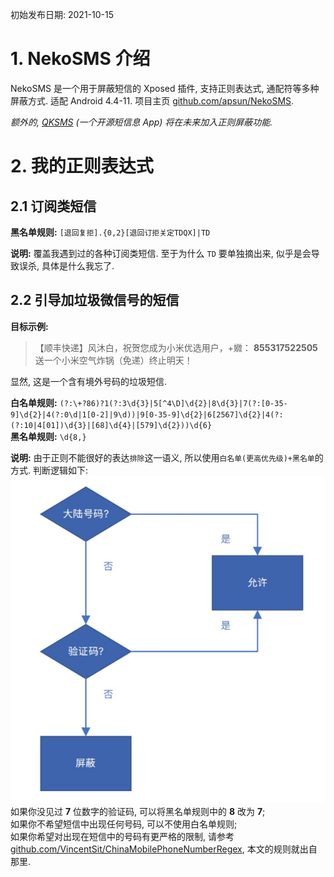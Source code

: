<title>分享我的 NekoSMS 正则表达式</title>

初始发布日期: 2021-10-15

# 1. NekoSMS 介绍

NekoSMS 是一个用于屏蔽短信的 Xposed 插件, 支持正则表达式, 通配符等多种屏蔽方式. 适配 Android 4.4-11. 项目主页 [github.com/apsun/NekoSMS](https://github.com/apsun/NekoSMS).

*额外的, [QKSMS](https://github.com/moezbhatti/qksms) (一个开源短信息 App) 将在未来加入正则屏蔽功能.*

# 2. 我的正则表达式

## 2.1 订阅类短信

**黑名单规则:** ```[退回复拒].{0,2}[退回订拒关定TDQX]|TD```

**说明:** 覆盖我遇到过的各种订阅类短信. 至于为什么 ```TD``` 要单独摘出来, 似乎是会导致误杀, 具体是什么我忘了.

## 2.2 引导加垃圾微信号的短信

**目标示例:** 
> 【顺丰快递】风沐白，祝贺您成为小米优选用户，+㜫： **855317522505** 送一个小米空气炸锅（免递）终止明天！

显然, 这是一个含有境外号码的垃圾短信.

**白名单规则:** ```(?:\+?86)?1(?:3\d{3}|5[^4\D]\d{2}|8\d{3}|7(?:[0-35-9]\d{2}|4(?:0\d|1[0-2]|9\d))|9[0-35-9]\d{2}|6[2567]\d{2}|4(?:(?:10|4[01])\d{3}|[68]\d{4}|[579]\d{2}))\d{6}``` <br>
**黑名单规则:** ```\d{8,}```

**说明:** 由于正则不能很好的表达```排除```这一语义, 所以使用```白名单(更高优先级)+黑名单```的方式. 判断逻辑如下:<br>
![判断逻辑](/imgs/2021-10-15/Snipaste_2021-10-15_10-52-31.jpg)<br>
如果你没见过 **7** 位数字的验证码, 可以将黑名单规则中的 **8** 改为 **7**;<br>
如果你不希望短信中出现任何号码, 可以不使用白名单规则;<br>
如果你希望对出现在短信中的号码有更严格的限制, 请参考 [github.com/VincentSit/ChinaMobilePhoneNumberRegex](https://github.com/VincentSit/ChinaMobilePhoneNumberRegex), 本文的规则就出自那里.